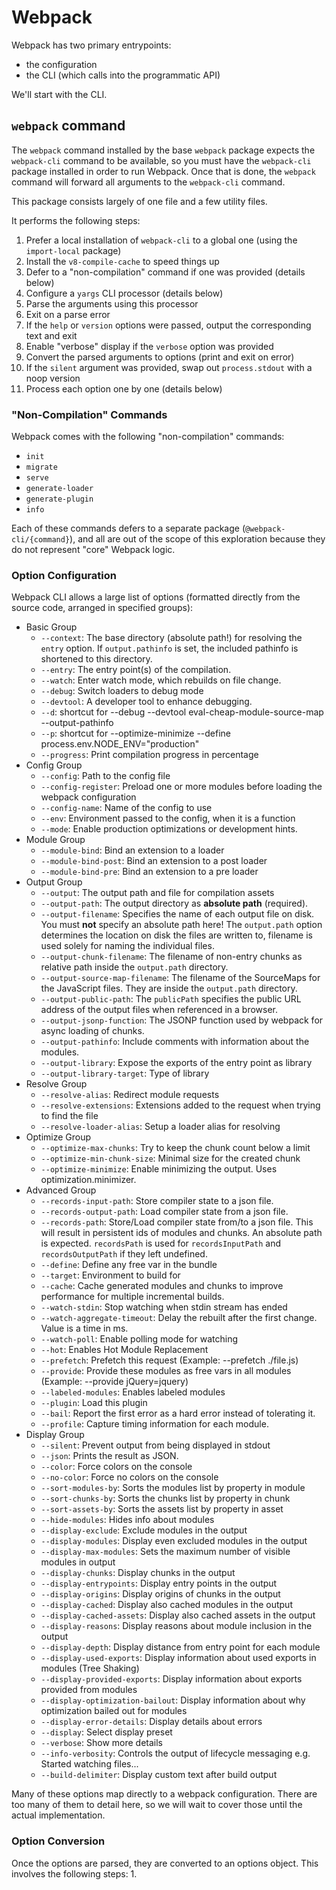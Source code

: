 # Webpack

Webpack has two primary entrypoints:
* the configuration
* the CLI (which calls into the programmatic API)

We'll start with the CLI.

## `webpack` command

The `webpack` command installed by the base `webpack` package expects the `webpack-cli` command to be available, so you must have the `webpack-cli` package installed in order to run Webpack. Once that is done, the `webpack` command will forward all arguments to the `webpack-cli` command.

This package consists largely of one file and a few utility files.

It performs the following steps:
1. Prefer a local installation of `webpack-cli` to a global one (using the `import-local` package)
2. Install the `v8-compile-cache` to speed things up
3. Defer to a "non-compilation" command if one was provided (details below)
4. Configure a `yargs` CLI processor (details below)
5. Parse the arguments using this processor
6. Exit on a parse error
7. If the `help` or `version` options were passed, output the corresponding text and exit
8. Enable "verbose" display if the `verbose` option was provided
9. Convert the parsed arguments to options (print and exit on error)
10. If the `silent` argument was provided, swap out `process.stdout` with a noop version
11. Process each option one by one (details below)

### "Non-Compilation" Commands

Webpack comes with the following "non-compilation" commands:
* `init`
* `migrate`
* `serve`
* `generate-loader`
* `generate-plugin`
* `info`

Each of these commands defers to a separate package (`@webpack-cli/{command}`), and all are out of the scope of this exploration because they do not represent "core" Webpack logic.

### Option Configuration

Webpack CLI allows a large list of options (formatted directly from the source code, arranged in specified groups):

* Basic Group
    * `--context`: The base directory (absolute path!) for resolving the `entry` option. If `output.pathinfo` is set, the included pathinfo is shortened to this directory.
    * `--entry`: The entry point(s) of the compilation.
    * `--watch`: Enter watch mode, which rebuilds on file change.
    * `--debug`: Switch loaders to debug mode
    * `--devtool`: A developer tool to enhance debugging.
    * `--d`: shortcut for --debug --devtool eval-cheap-module-source-map --output-pathinfo
    * `--p`: shortcut for --optimize-minimize --define process.env.NODE_ENV="production"
    * `--progress`: Print compilation progress in percentage
* Config Group
    * `--config`: Path to the config file
    * `--config-register`: Preload one or more modules before loading the webpack configuration
    * `--config-name`: Name of the config to use
    * `--env`: Environment passed to the config, when it is a function
    * `--mode`: Enable production optimizations or development hints.
* Module Group
    * `--module-bind`: Bind an extension to a loader
    * `--module-bind-post`: Bind an extension to a post loader
    * `--module-bind-pre`: Bind an extension to a pre loader
* Output Group
    * `--output`: The output path and file for compilation assets
    * `--output-path`: The output directory as **absolute path** (required).
    * `--output-filename`: Specifies the name of each output file on disk. You must **not** specify an absolute path here! The `output.path` option determines the location on disk the files are written to, filename is used solely for naming the individual files.
    * `--output-chunk-filename`: The filename of non-entry chunks as relative path inside the `output.path` directory.
    * `--output-source-map-filename`: The filename of the SourceMaps for the JavaScript files. They are inside the `output.path` directory.
    * `--output-public-path`: The `publicPath` specifies the public URL address of the output files when referenced in a browser.
    * `--output-jsonp-function`: The JSONP function used by webpack for async loading of chunks.
    * `--output-pathinfo`: Include comments with information about the modules.
    * `--output-library`: Expose the exports of the entry point as library
    * `--output-library-target`: Type of library
* Resolve Group
    * `--resolve-alias`: Redirect module requests
    * `--resolve-extensions`: Extensions added to the request when trying to find the file
    * `--resolve-loader-alias`: Setup a loader alias for resolving
* Optimize Group
    * `--optimize-max-chunks`: Try to keep the chunk count below a limit
    * `--optimize-min-chunk-size`: Minimal size for the created chunk
    * `--optimize-minimize`: Enable minimizing the output. Uses optimization.minimizer.
* Advanced Group
    * `--records-input-path`: Store compiler state to a json file.
    * `--records-output-path`: Load compiler state from a json file.
    * `--records-path`: Store/Load compiler state from/to a json file. This will result in persistent ids of modules and chunks. An absolute path is expected. `recordsPath` is used for `recordsInputPath` and `recordsOutputPath` if they left undefined.
    * `--define`: Define any free var in the bundle
    * `--target`: Environment to build for
    * `--cache`: Cache generated modules and chunks to improve performance for multiple incremental builds.
    * `--watch-stdin`: Stop watching when stdin stream has ended
    * `--watch-aggregate-timeout`: Delay the rebuilt after the first change. Value is a time in ms.
    * `--watch-poll`: Enable polling mode for watching
    * `--hot`: Enables Hot Module Replacement
    * `--prefetch`: Prefetch this request (Example: --prefetch ./file.js)
    * `--provide`: Provide these modules as free vars in all modules (Example: --provide jQuery=jquery)
    * `--labeled-modules`: Enables labeled modules
    * `--plugin`: Load this plugin
    * `--bail`: Report the first error as a hard error instead of tolerating it.
    * `--profile`: Capture timing information for each module.
* Display Group
    * `--silent`: Prevent output from being displayed in stdout
    * `--json`: Prints the result as JSON.
    * `--color`: Force colors on the console
    * `--no-color`: Force no colors on the console
    * `--sort-modules-by`: Sorts the modules list by property in module
    * `--sort-chunks-by`: Sorts the chunks list by property in chunk
    * `--sort-assets-by`: Sorts the assets list by property in asset
    * `--hide-modules`: Hides info about modules
    * `--display-exclude`: Exclude modules in the output
    * `--display-modules`: Display even excluded modules in the output
    * `--display-max-modules`: Sets the maximum number of visible modules in output
    * `--display-chunks`: Display chunks in the output
    * `--display-entrypoints`: Display entry points in the output
    * `--display-origins`: Display origins of chunks in the output
    * `--display-cached`: Display also cached modules in the output
    * `--display-cached-assets`: Display also cached assets in the output
    * `--display-reasons`: Display reasons about module inclusion in the output
    * `--display-depth`: Display distance from entry point for each module
    * `--display-used-exports`: Display information about used exports in modules (Tree Shaking)
    * `--display-provided-exports`: Display information about exports provided from modules
    * `--display-optimization-bailout`: Display information about why optimization bailed out for modules
    * `--display-error-details`: Display details about errors
    * `--display`: Select display preset
    * `--verbose`: Show more details
    * `--info-verbosity`: Controls the output of lifecycle messaging e.g. Started watching files...
    * `--build-delimiter`: Display custom text after build output

Many of these options map directly to a webpack configuration. There are too many of them to detail here, so we will wait to cover those until the actual implementation.

### Option Conversion

Once the options are parsed, they are converted to an options object. This involves the following steps:
1. 
